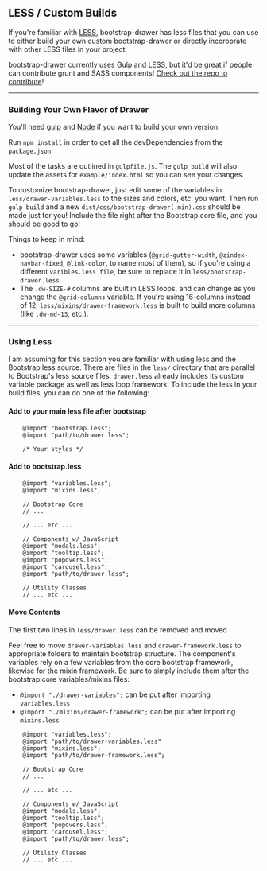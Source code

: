 ## LESS / Custom Builds

If you're familiar with <a href="http://lesscss.org" target="_blank">LESS</a>, bootstrap-drawer has less files that you can use to either build your own custom bootstrap-drawer or directly incoroprate with other LESS files in your project.

bootstrap-drawer currently uses Gulp and LESS, but it'd be great if people can contribute grunt and SASS components! <a href="http://github.com/clineamb/bootstrap-drawer" target="_blank">Check out the repo to contribute</a>!

--------

### Building Your Own Flavor of Drawer

You'll need <a href="http://gulpjs.com" target="_blank">gulp</a> and <a href="http://nodejs.org" target="_blank">Node</a> if you want to build your own version.

Run `npm install` in order to get all the devDependencies from the `package.json`.

Most of the tasks are outlined in `gulpfile.js`.  The `gulp build` will also update the assets for `example/index.html` so you can see your changes.

To customize bootstrap-drawer, just edit some of the variables in `less/drawer-variables.less` to the sizes and colors, etc. you want.  Then run `gulp build` and a new `dist/css/bootstrap-drawer(.min).css` should be made just for you!  Include the file right after the Bootstrap core file, and you should be good to go!  

Things to keep in mind:
*  bootstrap-drawer uses some variables (`@grid-gutter-width`, `@zindex-navbar-fixed`, `@link-color`, to
name most of them), so if you're using a different `varibles.less file`, be sure to replace it in `less/bootstrap-drawer.less`.
*  The `.dw-SIZE-#` columns are built in LESS loops, and can change as you change the `@grid-columns` variable. If you're using 16-columns instead of 12, `less/mixins/drawer-framework.less` is built to build more columns (like `.dw-md-13`, etc.).


---------

### Using Less

I am assuming for this section you are familiar with using less and the Bootstrap less source. There are files in the `less/` directory that are parallel to Bootstrap's less source files. `drawer.less` already includes its custom variable package as well as less loop framework. To include the less in your build files, you can do one of the following:

#### Add to your main less file after bootstrap

```less
    @import "bootstrap.less";
    @import "path/to/drawer.less";

    /* Your styles */
```

#### Add to bootstrap.less

```less
    @import "variables.less";
    @import "mixins.less";

    // Bootstrap Core
    // ...

    // ... etc ...

    // Components w/ JavaScript
    @import "modals.less";
    @import "tooltip.less";
    @import "popovers.less";
    @import "carousel.less";
    @import "path/to/drawer.less";

    // Utility Classes
    // ... etc ...
```

#### Move Contents

The first two lines in `less/drawer.less` can be removed and moved

Feel free to move `drawer-variables.less` and `drawer-framework.less` to appropriate folders to maintain bootstrap structure.  The component's variables rely on a few variables from the core bootstrap framework, likewise for the mixin framework.  Be sure to simply include them after the bootstrap core variables/mixins files:

*  `@import "./drawer-variables";` can be put after importing `variables.less`
*  `@import "./mixins/drawer-framework";` can be put after importing `mixins.less`

```less
    @import "variables.less";
    @import "path/to/drawer-variables.less"
    @import "mixins.less";
    @import "path/to/drawer-framework.less";

    // Bootstrap Core
    // ...

    // ... etc ...

    // Components w/ JavaScript
    @import "modals.less";
    @import "tooltip.less";
    @import "popovers.less";
    @import "carousel.less";
    @import "path/to/drawer.less";

    // Utility Classes
    // ... etc ...
```